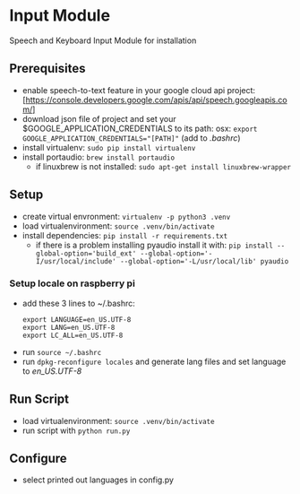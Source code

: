 # Input Module

Speech and Keyboard Input Module for installation

## Prerequisites

* enable speech-to-text feature in your google cloud api project: [https://console.developers.google.com/apis/api/speech.googleapis.com/]
* download json file of project and set your $GOOGLE_APPLICATION_CREDENTIALS to its path: osx: `export GOOGLE_APPLICATION_CREDENTIALS="[PATH]"` (add to *.bashrc*)
* install virtualenv: `sudo pip install virtualenv`
* install portaudio: `brew install portaudio`
    * if linuxbrew is not installed: `sudo apt-get install linuxbrew-wrapper`

## Setup

* create virtual envronment: `virtualenv -p python3 .venv`
* load virtualenvironment: `source .venv/bin/activate`
* install dependencies: `pip install -r requirements.txt`
    * if there is a problem installing pyaudio install it with: `pip install --global-option='build_ext' --global-option='-I/usr/local/include' --global-option='-L/usr/local/lib' pyaudio`

### Setup locale on raspberry pi

* add these 3 lines to ~/.bashrc:
    ```
    export LANGUAGE=en_US.UTF-8
    export LANG=en_US.UTF-8
    export LC_ALL=en_US.UTF-8
    ```
* run `source ~/.bashrc`
* run `dpkg-reconfigure locales` and generate lang files and set language to *en_US.UTF-8*
    

## Run Script

* load virtualenvironment: `source .venv/bin/activate`
* run script with `python run.py`

## Configure

* select printed out languages in config.py

